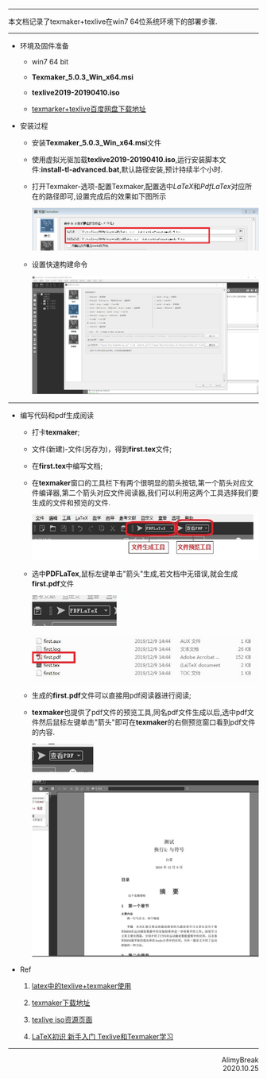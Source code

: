***
本文档记录了texmaker+texlive在win7 64位系统环境下的部署步骤.

***


+ 环境及固件准备
  
  + win7 64 bit
    
  + **Texmaker\_5.0.3\_Win\_x64.msi**
    
  + **texlive2019-20190410.iso**
    
  + [texmarker+texlive百度网盘下载地址](https://pan.baidu.com/s/13kfqYl6Zvo4prbqGIKdSJQ )
  
+ 安装过程

  + 安装**Texmaker\_5.0.3\_Win\_x64.msi**文件
  
  + 使用虚拟光驱加载**texlive2019-20190410.iso**,运行安装脚本文件:**install-tl-advanced.bat**,默认路径安装,预计持续半个小时.
  
  + 打开Texmaker-选项-配置Texmaker,配置选中$LaTeX$和$PdfLaTex$对应所在的路径即可,设置完成后的效果如下图所示
  
    ![01](TexMaker_Texlive.assets/01.png)
  
  + 设置快速构建命令
  
    ![01](TexMaker_Texlive.assets/07.png)

***

+ 编写代码和pdf生成阅读

  + 打卡**texmaker**;
  
  + 文件(新建)-文件(另存为)，得到**first.tex**文件;
  
  + 在**first.tex**中编写文档;
  
  + 在**texmaker**窗口的工具栏下有两个很明显的箭头按钮,第一个箭头对应文件编译器,第二个箭头对应文件阅读器,我们可以利用这两个工具选择我们要生成的文件和预览的文件.
  
    ![06](TexMaker_Texlive.assets/06.jpg)
  

  + 选中**PDFLaTex**,鼠标左键单击"箭头"生成,若文档中无错误,就会生成**first.pdf**文件
  
    ![02](TexMaker_Texlive.assets/02.jpg)
    
    ![03](TexMaker_Texlive.assets/03.jpg)
  
  + 生成的**first.pdf**文件可以直接用pdf阅读器进行阅读;
  
  + **texmaker**也提供了pdf文件的预览工具,同名pdf文件生成以后,选中pdf文件然后鼠标左键单击"箭头"即可在**texmaker**的右侧预览窗口看到pdf文件的内容.
  
    ![04](TexMaker_Texlive.assets/04.jpg)
    
    ![05](TexMaker_Texlive.assets/05.jpg)



+ Ref
  
  1. [latex中的texlive+texmaker使用](https://my.oschina.net/u/3110937/blog/1794945 )
  
  2. [texmaker下载地址](https://www.xm1math.net/texmaker/ ) 
  
  3. [texlive iso资源页面](http://tug.org/texlive/acquire-iso.html )
  
  4. [LaTeX初识 新手入门 Texlive和Texmaker学习](https://www.cnblogs.com/hellowooorld/p/6971974.html )

***

<div align = right>
    AlimyBreak
</div>
<div align = right>
    2020.10.25
</div>


